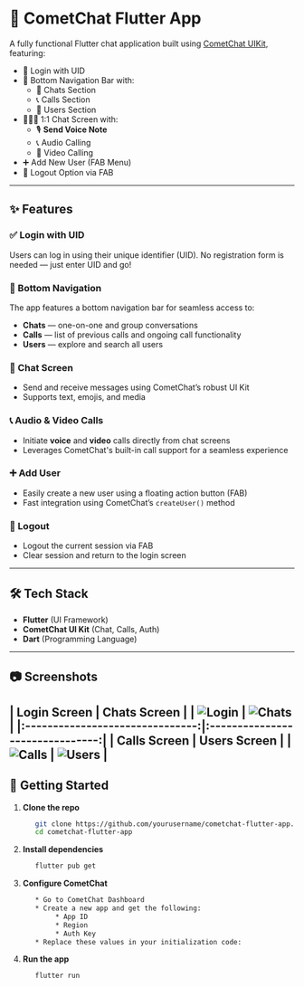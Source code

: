 # 📱 CometChat Flutter App

A fully functional Flutter chat application built using [CometChat UIKit](https://www.cometchat.com/), featuring:

- 🔐 Login with UID
- 📱 Bottom Navigation Bar with:
    - 💬 Chats Section
    - 📞 Calls Section
    - 👥 Users Section
- 🧑‍🤝‍🧑 1:1 Chat Screen with:
    - 🎙️ **Send Voice Note**
    - 📞 Audio Calling
    - 🎥 Video Calling
- ➕ Add New User (FAB Menu)
- 🚪 Logout Option via FAB

---

## ✨ Features

### ✅ Login with UID
Users can log in using their unique identifier (UID). No registration form is needed — just enter UID and go!

### 📲 Bottom Navigation
The app features a bottom navigation bar for seamless access to:
- **Chats** — one-on-one and group conversations
- **Calls** — list of previous calls and ongoing call functionality
- **Users** — explore and search all users

### 💬 Chat Screen
- Send and receive messages using CometChat’s robust UI Kit
- Supports text, emojis, and media

### 📞 Audio & Video Calls
- Initiate **voice** and **video** calls directly from chat screens
- Leverages CometChat's built-in call support for a seamless experience

### ➕ Add User
- Easily create a new user using a floating action button (FAB)
- Fast integration using CometChat’s `createUser()` method

### 🚪 Logout
- Logout the current session via FAB
- Clear session and return to the login screen

---

## 🛠️ Tech Stack

- **Flutter** (UI Framework)
- **CometChat UI Kit** (Chat, Calls, Auth)
- **Dart** (Programming Language)

---

## 📷 Screenshots

| Login Screen                   | Chats Screen                   |
| ![Login](screenshots/login.png) | ![Chats](screenshots/chats.png) |
|:-------------------------------:|:-------------------------------:|
| Calls Screen                   | Users Screen                   |
| ![Calls](screenshots/calls.png) | ![Users](screenshots/users.png) |
---


## 🚀 Getting Started

1. **Clone the repo**
    ```bash
       git clone https://github.com/yourusername/cometchat-flutter-app.git
       cd cometchat-flutter-app

2. **Install dependencies**
    ```bash
       flutter pub get

3. **Configure CometChat**
    ```bash
       * Go to CometChat Dashboard
       * Create a new app and get the following:
            * App ID
            * Region
            * Auth Key
       * Replace these values in your initialization code:

4. **Run the app**
    ```bash
       flutter run